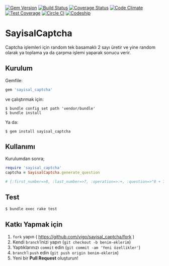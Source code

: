[![Gem Version](https://badge.fury.io/rb/sayisal_captcha.svg)](http://badge.fury.io/rb/sayisal_captcha)
[![Build Status](https://travis-ci.org/vigo/sayisal_captcha.svg?branch=master)](https://travis-ci.org/vigo/sayisal_captcha)
[![Coverage Status](https://coveralls.io/repos/vigo/sayisal_captcha/badge.png?branch=master)](https://coveralls.io/r/vigo/sayisal_captcha?branch=master)
[![Code Climate](https://codeclimate.com/github/vigo/sayisal_captcha/badges/gpa.svg)](https://codeclimate.com/github/vigo/sayisal_captcha)
[![Test Coverage](https://codeclimate.com/github/vigo/sayisal_captcha/badges/coverage.svg)](https://codeclimate.com/github/vigo/sayisal_captcha)
[![Circle CI](https://circleci.com/gh/vigo/sayisal_captcha/tree/master.svg?style=svg)](https://circleci.com/gh/vigo/sayisal_captcha/tree/master)
[![Codeship](https://codeship.com/projects/6567b7f0-c1a0-0132-cd93-3eb2295b72b3/status?branch=master)](https://codeship.com/projects/73579)

# SayisalCaptcha

Captcha işlemleri için random tek basamaklı 2 sayı üretir ve yine random
olarak ya toplama ya da çarpma işlemi yaparak sonucu verir.

## Kurulum

Gemfile:

```ruby
gem 'sayisal_captcha'
```

ve çalıştırmak için:

    $ bundle config set path 'vendor/bundle'
    $ bundle install

Ya da:

    $ gem install sayisal_captcha

## Kullanımı

Kurulumdan sonra;

```ruby
require 'sayisal_captcha'
captcha = SayisalCaptcha.generate_question

# {:first_number=>8, :last_number=>7, :operation=>:+, :question=>"8 + 7", :result=>15}
```

## Test

```bash
$ bundle exec rake test
```

## Katkı Yapmak için

1. `fork` yapın ( https://github.com/vigo/sayisal_captcha/fork )
2. Kendi `branch`’inizi yapın (`git checkout -b benim-eklerim`)
3. Yaptıklarınızı `commit` edin (`git commit -am 'Yeni özellikler'`)
4. `branch`’i `push` edin (`git push origin benim-eklerim`)
5. Yeni bir **Pull Request** oluşturun!

